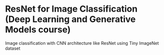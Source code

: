 # ResNet for Image Classification (Deep Learning and Generative Models course)
Image classification with CNN architecture like ResNet using Tiny ImageNet dataset
